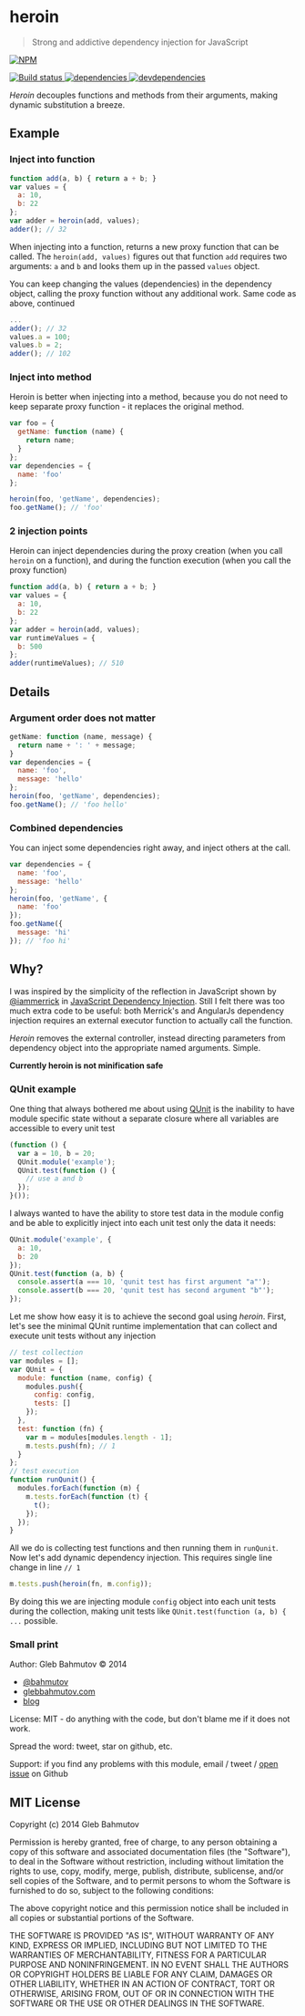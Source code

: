 # heroin

> Strong and addictive dependency injection for JavaScript

[![NPM][heroin-icon] ][heroin-url]

[![Build status][heroin-ci-image] ][heroin-ci-url]
[![dependencies][heroin-dependencies-image] ][heroin-dependencies-url]
[![devdependencies][heroin-devdependencies-image] ][heroin-devdependencies-url]

*Heroin* decouples functions and methods from their arguments, making
dynamic substitution a breeze.

## Example

### Inject into function

```js
function add(a, b) { return a + b; }
var values = {
  a: 10,
  b: 22
};
var adder = heroin(add, values);
adder(); // 32
```

When injecting into a function, returns a new proxy function that can be called.
The `heroin(add, values)` figures out that function `add` requires two arguments:
`a` and `b` and looks them up in the passed `values` object.

You can keep changing the values (dependencies) in the dependency object,
calling the proxy function without any additional work. Same code as above,
continued

```js
...
adder(); // 32
values.a = 100;
values.b = 2;
adder(); // 102
```

### Inject into method

Heroin is better when injecting into a method, because you do not need to keep
separate proxy function - it replaces the original method.

```js
var foo = {
  getName: function (name) {
    return name;
  }
};
var dependencies = {
  name: 'foo'
};

heroin(foo, 'getName', dependencies);
foo.getName(); // 'foo'
```

### 2 injection points

Heroin can inject dependencies during the proxy creation (when you call `heroin` on a function),
and during the function execution (when you call the proxy function)

```js
function add(a, b) { return a + b; }
var values = {
  a: 10,
  b: 22
};
var adder = heroin(add, values);
var runtimeValues = {
  b: 500
};
adder(runtimeValues); // 510
```

## Details

### Argument order does not matter

```js
getName: function (name, message) {
  return name + ': ' + message;
}
var dependencies = {
  name: 'foo',
  message: 'hello'
};
heroin(foo, 'getName', dependencies);
foo.getName(); // 'foo hello'
```

### Combined dependencies

You can inject some dependencies right away, and inject others
at the call.

```js
var dependencies = {
  name: 'foo',
  message: 'hello'
};
heroin(foo, 'getName', {
  name: 'foo'
});
foo.getName({
  message: 'hi'
}); // 'foo hi'
```

## Why?

I was inspired by the simplicity of the reflection in JavaScript shown
by [@iammerrick](https://twitter.com/iammerrick)
in [JavaScript Dependency Injection](http://merrickchristensen.com/articles/javascript-dependency-injection.html).
Still I felt there was too much extra code to be useful: both Merrick's and AngularJs
dependency injection requires an external executor function to actually call the function.

*Heroin* removes the external controller, instead directing parameters from dependency object
into the appropriate named arguments. Simple.

**Currently heroin is not minification safe**

### QUnit example

One thing that always bothered me about using
[QUnit](http://api.qunitjs.com/module/) is the inability to have module specific
state without a separate closure where all variables are accessible to every unit test

```js
(function () {
  var a = 10, b = 20;
  QUnit.module('example');
  QUnit.test(function () {
    // use a and b
  });
}());
```

I always wanted to have the ability to store test data in the module config
and be able to explicitly inject into each unit test only the data it needs:

```js
QUnit.module('example', {
  a: 10,
  b: 20
});
QUnit.test(function (a, b) {
  console.assert(a === 10, 'qunit test has first argument "a"');
  console.assert(b === 20, 'qunit test has second argument "b"');
});
```

Let me show how easy it is to achieve the second goal using *heroin*. First, let's
see the minimal QUnit runtime implementation that can collect and execute unit tests
without any injection

```js
// test collection
var modules = [];
var QUnit = {
  module: function (name, config) {
    modules.push({
      config: config,
      tests: []
    });
  },
  test: function (fn) {
    var m = modules[modules.length - 1];
    m.tests.push(fn); // 1
  }
};
// test execution
function runQunit() {
  modules.forEach(function (m) {
    m.tests.forEach(function (t) {
      t();
    });
  });
}
```

All we do is collecting test functions and then running them in `runQunit`.
Now let's add dynamic dependency injection. This requires single line change
in line `// 1`

```js
m.tests.push(heroin(fn, m.config));
```

By doing this we are injecting module `config` object into each unit tests
during the collection, making unit tests like `QUnit.test(function (a, b) { ...`
possible.

### Small print

Author: Gleb Bahmutov &copy; 2014

* [@bahmutov](https://twitter.com/bahmutov)
* [glebbahmutov.com](http://glebbahmutov.com)
* [blog](http://bahmutov.calepin.co/)

License: MIT - do anything with the code, but don't blame me if it does not work.

Spread the word: tweet, star on github, etc.

Support: if you find any problems with this module, email / tweet /
[open issue](https://github.com/bahmutov/heroin/issues) on Github

## MIT License

Copyright (c) 2014 Gleb Bahmutov

Permission is hereby granted, free of charge, to any person
obtaining a copy of this software and associated documentation
files (the "Software"), to deal in the Software without
restriction, including without limitation the rights to use,
copy, modify, merge, publish, distribute, sublicense, and/or sell
copies of the Software, and to permit persons to whom the
Software is furnished to do so, subject to the following
conditions:

The above copyright notice and this permission notice shall be
included in all copies or substantial portions of the Software.

THE SOFTWARE IS PROVIDED "AS IS", WITHOUT WARRANTY OF ANY KIND,
EXPRESS OR IMPLIED, INCLUDING BUT NOT LIMITED TO THE WARRANTIES
OF MERCHANTABILITY, FITNESS FOR A PARTICULAR PURPOSE AND
NONINFRINGEMENT. IN NO EVENT SHALL THE AUTHORS OR COPYRIGHT
HOLDERS BE LIABLE FOR ANY CLAIM, DAMAGES OR OTHER LIABILITY,
WHETHER IN AN ACTION OF CONTRACT, TORT OR OTHERWISE, ARISING
FROM, OUT OF OR IN CONNECTION WITH THE SOFTWARE OR THE USE OR
OTHER DEALINGS IN THE SOFTWARE.

[heroin-icon]: https://nodei.co/npm/heroin.png?downloads=true
[heroin-url]: https://npmjs.org/package/heroin
[heroin-ci-image]: https://travis-ci.org/bahmutov/heroin.png?branch=master
[heroin-ci-url]: https://travis-ci.org/bahmutov/heroin
[heroin-coverage-image]: https://coveralls.io/repos/bahmutov/heroin/badge.png
[heroin-coverage-url]: https://coveralls.io/r/bahmutov/heroin
[heroin-dependencies-image]: https://david-dm.org/bahmutov/heroin.png
[heroin-dependencies-url]: https://david-dm.org/bahmutov/heroin
[heroin-devdependencies-image]: https://david-dm.org/bahmutov/heroin/dev-status.png
[heroin-devdependencies-url]: https://david-dm.org/bahmutov/heroin#info=devDependencies
